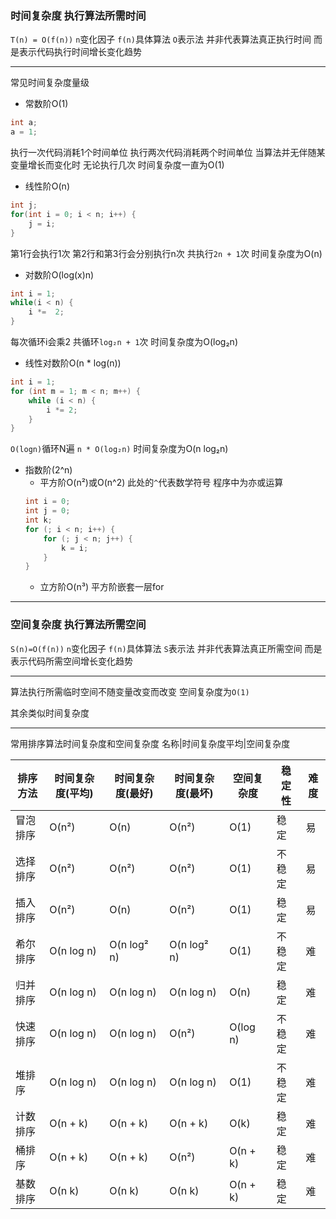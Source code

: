 ### 时间复杂度 执行算法所需时间

`T(n) = O(f(n))`
`n`变化因子 `f(n)`具体算法
`O`表示法 并非代表算法真正执行时间 而是表示代码执行时间增长变化趋势
***
常见时间复杂度量级
+ 常数阶O(1)
```c
int a;
a = 1;
```
执行一次代码消耗1个时间单位 执行两次代码消耗两个时间单位
当算法并无伴随某变量增长而变化时 无论执行几次 时间复杂度一直为O(1)
+ 线性阶O(n)
```c
int j;
for(int i = 0; i < n; i++) {
    j = i;
}
```
第1行会执行1次 第2行和第3行会分别执行n次 共执行`2n + 1`次 时间复杂度为O(n)
+ 对数阶O(log(x)n)
```c
int i = 1;
while(i < n) {
    i *=  2;
}
```
每次循环i会乘2 共循环`log₂n + 1`次 时间复杂度为O(log₂n)
+ 线性对数阶O(n * log(n))
```c
int i = 1;
for (int m = 1; m < n; m++) {
    while (i < n) {
        i *= 2;
    }
}
```
`O(logn)`循环N遍 `n * O(log₂n)` 时间复杂度为O(n log₂n)
+ 指数阶(2^n)
    + 平方阶O(n²)或O(n^2) 此处的`^`代表数学符号 程序中为亦或运算
    ```c
    int i = 0;
    int j = 0;
    int k;
    for (; i < n; i++) {
        for (; j < n; j++) {
            k = i;
        }
    }
    ```
    + 立方阶O(n³) 平方阶嵌套一层for
***
### 空间复杂度 执行算法所需空间

`S(n)=O(f(n))`
`n`变化因子 `f(n)`具体算法
`S`表示法 并非代表算法真正所需空间 而是表示代码所需空间增长变化趋势
***
算法执行所需临时空间不随变量改变而改变 空间复杂度为`O(1)`

其余类似时间复杂度
***
常用排序算法时间复杂度和空间复杂度
名称|时间复杂度平均|空间复杂度

排序方法|时间复杂度(平均)|时间复杂度(最好)|时间复杂度(最坏)|空间复杂度|稳定性|难度
-|-|-|-|-|-|-
冒泡排序|O(n²)|O(n)|O(n²)|O(1)|稳定|易
选择排序|O(n²)|O(n²)|O(n²)|O(1)|不稳定|易
插入排序|O(n²)|O(n)|O(n²)|O(1)|稳定|易
希尔排序|O(n log n)|O(n log² n)|O(n log² n)|O(1)|不稳定|难
归并排序|O(n log n)|O(n log n)|O(n log n)|O(n)|稳定|难
快速排序|O(n log n)|O(n log n)|O(n²)|O(log n)|不稳定|难
堆排序|O(n log n)|O(n log n)|O(n log n)|O(1)|不稳定|难
计数排序|O(n + k)|O(n + k)|O(n + k)|O(k)|稳定|难
桶排序|O(n + k)|O(n + k)|O(n²)|O(n + k)|稳定|难
基数排序|O(n k)|O(n k)|O(n k)|O(n + k)|稳定|难
